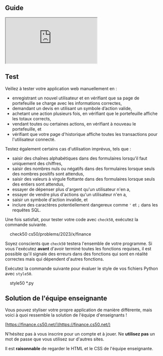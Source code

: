## Guide


<div class="ratio ratio-16x9" data-video=""><iframe allow="accelerometer; autoplay; encrypted-media; gyroscope; picture-in-picture" allowfullscreen="" class="border" data-video="" src="https://www.youtube.com/embed/7wPTAwT-6bA?modestbranding=0&amp;rel=0&amp;showinfo=0"></iframe></div>


## Test

Veillez à tester votre application web manuellement en :

- enregistrant un nouvel utilisateur et en vérifiant que sa page de portefeuille se charge avec les informations correctes,
- demandant un devis en utilisant un symbole d’action valide,
- achetant une action plusieurs fois, en vérifiant que le portefeuille affiche les totaux corrects,
- vendant toutes ou certaines actions, en vérifiant à nouveau le portefeuille, et
- vérifiant que votre page d'historique affiche toutes les transactions pour l'utilisateur connecté.

Testez également certains cas d'utilisation imprévus, tels que :

- saisir des chaînes alphabétiques dans des formulaires lorsqu'il faut uniquement des chiffres,
- saisir des nombres nuls ou négatifs dans des formulaires lorsque seuls des nombres positifs sont attendus,
- saisir des valeurs à virgule flottante dans des formulaires lorsque seuls des entiers sont attendus,
- essayer de dépenser plus d'argent qu'un utilisateur n'en a,
- essayer de vendre plus d'actions qu'un utilisateur n'en a,
- saisir un symbole d'action invalide, et
- inclure des caractères potentiellement dangereux comme `'` et `;` dans les requêtes SQL.

Une fois satisfait, pour tester votre code avec `check50`, exécutez la commande suivante.

    check50 cs50/problems/2023/x/finance

<div class="alert" data-alert="warning" role="alert"><p>Soyez conscients que <code class="language-plaintext highlighter-rouge">check50</code> testera l'ensemble de votre programme.  Si vous l'exécutez <strong>avant</strong> d'avoir terminé toutes les fonctions requises, il est possible qu'il signale des erreurs dans des fonctions qui sont en réalité correctes mais qui dépendent d'autres fonctions.</p></div>


Exécutez la commande suivante pour évaluer le style de vos fichiers Python avec `style50`.

    style50 *.py

## Solution de l'équipe enseignante

Vous pouvez styliser votre propre application de manière différente, mais voici à quoi ressemble la solution de l'équipe d'enseignants !

[https://finance.cs50.net/](https://finance.cs50.net/)

N'hésitez pas à vous inscrire pour un compte et à jouer. Ne **utilisez pas** un mot de passe que vous utilisez sur d'autres sites.

Il est **raisonnable** de regarder le HTML et le CSS de l'équipe enseignante.
